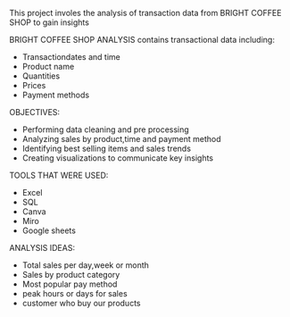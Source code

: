 This project involes the analysis of transaction data from BRIGHT COFFEE SHOP to gain insights

BRIGHT COFFEE SHOP ANALYSIS  contains transactional data including:
- Transactiondates and time
- Product name
- Quantities
- Prices
- Payment methods

OBJECTIVES:
- Performing data cleaning and pre processing
- Analyzing sales by product,time and payment method
- Identifying best selling items and sales trends
- Creating visualizations to communicate key insights

TOOLS THAT WERE USED:
- Excel
- SQL
- Canva
- Miro
- Google sheets

 ANALYSIS IDEAS:
  - Total sales per day,week or month
  - Sales by product category
  - Most popular pay method
  - peak hours or days for sales
  - customer who buy our products
  
  

